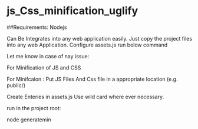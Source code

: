 # js_Css_minification_uglify
##Requirements:
  Nodejs 

Can Be Integrates into any web application easily.
Just copy the project files into any web Application.
Configure assets.js run below command

Let me know in case of nay issue:

For Minification of JS and CSS


For Minifcaion :
Put JS Files And Css file in a appropriate location (e.g. public/)

Create Enteries in assets.js
Use wild card where ever necessary.

run in the project root:

node generatemin
